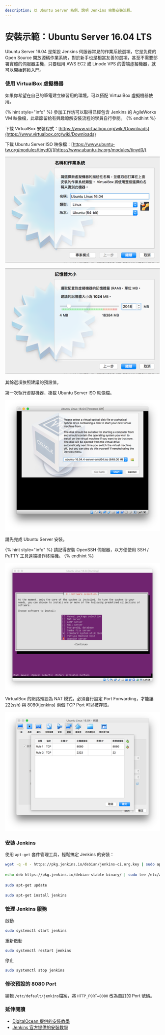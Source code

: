 ```yaml
---
description: 以 Ubuntu Server 為例，說明 Jenkins 完整安裝流程。
---
```


# 安裝示範：Ubuntu Server 16.04 LTS

Ubuntu Server 16.04 是架設 Jenkins 伺服器常見的作業系統選項，它是免費的 Open Source 開放源碼作業系統，對於新手也是相當友善的選項，甚至不需要部署實體的伺服器主機，只要租用 AWS EC2 或 Linode VPS 的雲端虛擬機器，就可以開始輕鬆入門。

### 使用 VirtualBox 虛擬機器

如果你希望在自己的筆電建立練習用的環境，可以搭配 VirtualBox 虛擬機器使用。

{% hint style="info" %}
參加工作坊可以取得已經包含 Jenkins 的 AgileWorks VM 映像檔，此章節留給有興趣瞭解安裝流程的學員自行參閱。
{% endhint %}

下載 VirtualBox 安裝程式：[https://www.virtualbox.org/wiki/Downloads](https://www.virtualbox.org/wiki/Downloads)

下載 Ubuntu Server ISO 映像檔：[https://www.ubuntu-tw.org/modules/tinyd0/](https://www.ubuntu-tw.org/modules/tinyd0/)

![&#x9078;&#x64C7; Linux - Ubuntu \(64-bit\)](.gitbook/assets/image%20%2861%29.png)

![&#x5EFA;&#x8B70;&#x914D;&#x7F6E;&#x81F3;&#x5C11; 2048MB &#x8A18;&#x61B6;&#x9AD4;&#x7D66;&#x865B;&#x64EC;&#x6A5F;&#x5668;](.gitbook/assets/image%20%2865%29.png)

其餘選項依照建議的預設值。

第一次執行虛擬機器，掛載 Ubuntu Server ISO 映像檔。

![](.gitbook/assets/image%20%2834%29.png)

請先完成 Ubuntu Server 安裝。

{% hint style="info" %}
請記得安裝 OpenSSH 伺服器，以方便使用 SSH / PuTTY 工具遠端操作終端機。
{% endhint %}

![](.gitbook/assets/image%20%2812%29.png)

VirtualBox 的網路預設為 NAT 模式，必須自行設定 Port Forwarding，才能讓 22\(ssh\) 與 8080\(jenkins\) 兩個 TCP Port 可以被存取。

![](.gitbook/assets/image%20%2869%29.png)

### 安裝 Jenkins

使用 `apt-get` 套件管理工具，輕鬆搞定 Jenkins 的安裝：

```bash
wget -q -O - https://pkg.jenkins.io/debian/jenkins-ci.org.key | sudo apt-key add -

echo deb https://pkg.jenkins.io/debian-stable binary/ | sudo tee /etc/apt/sources.list.d/jenkins.list

sudo apt-get update

sudo apt-get install jenkins
```

### 管理 Jenkins 服務

啟動

```bash
sudo systemctl start jenkins
```

重新啟動

```bash
sudo systemctl restart jenkins
```

停止

```bash
sudo systemctl stop jenkins
```

### 修改預設的 8080 Port

編輯 `/etc/default/jenkins`檔案，將 `HTTP_PORT=8080` 改為自訂的 Port 號碼。

### 延伸閱讀

* [DigitalOcean 提供的安裝教學](https://www.digitalocean.com/community/tutorials/how-to-install-jenkins-on-ubuntu-16-04)
* [Jenkins 官方提供的安裝教學](https://wiki.jenkins.io/display/JENKINS/Installing+Jenkins+on+Ubuntu)

